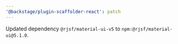 ```yaml
---
'@backstage/plugin-scaffolder-react': patch
---
```


Updated dependency `@rjsf/material-ui-v5` to `npm:@rjsf/material-ui@5.1.0`.
